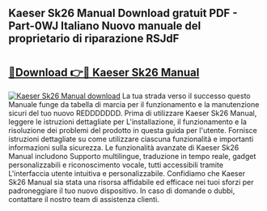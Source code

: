 ## Kaeser Sk26 Manual Download gratuit PDF - Part-0WJ Italiano Nuovo manuale del proprietario di riparazione RSJdF

# <h2><a href="http://dfgbfg7.blite.top/?on=Kaeser+Sk26+Manual">🔗Download 👉🔴 Kaeser Sk26 Manual</a></h2>

[![Kaeser Sk26 Manual download](https://i.imgur.com/lujVjoI.png)](http://dfgbfg7.blite.top/?on=Kaeser+Sk26+Manual)
La tua strada verso il successo questo Manuale funge da tabella di marcia per il funzionamento e la manutenzione sicuri del tuo nuovo REDDDDDDD. Prima di utilizzare Kaeser Sk26 Manual, leggere le istruzioni dettagliate per L'installazione, il funzionamento e la risoluzione dei problemi del prodotto in questa guida per l'utente. Fornisce istruzioni dettagliate su come utilizzare ciascuna funzionalità e importanti informazioni sulla sicurezza. Le funzionalità avanzate di Kaeser Sk26 Manual includono Supporto multilingue, traduzione in tempo reale, gadget personalizzabili e riconoscimento vocale, tutti accessibili tramite L'interfaccia utente intuitiva e personalizzabile. Confidiamo che Kaeser Sk26 Manual sia stata una risorsa affidabile ed efficace nei tuoi sforzi per padroneggiare il tuo nuovo dispositivo. In caso di domande o dubbi, contattare il nostro team di assistenza clienti.
